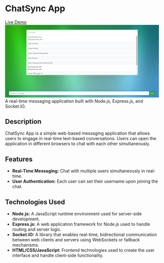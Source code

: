 # ChatSync App

[Live Demo](https://chatsync-production.up.railway.app/)
![Screenshot](ChatSync.png)
A real-time messaging application built with Node.js, Express.js, and Socket.IO.

## Description

ChatSync App is a simple web-based messaging application that allows users to engage in real-time text-based conversations. Users can open the application in different browsers to chat with each other simultaneously.

## Features

- **Real-Time Messaging:** Chat with multiple users simultaneously in real-time.
- **User Authentication:** Each user can set their username upon joining the chat.

## Technologies Used

- **Node.js:** A JavaScript runtime environment used for server-side development.
- **Express.js:** A web application framework for Node.js used to handle routing and server logic.
- **Socket.IO:** A library that enables real-time, bidirectional communication between web clients and servers using WebSockets or fallback mechanisms.
- **HTML/CSS/JavaScript:** Frontend technologies used to create the user interface and handle client-side functionality.

